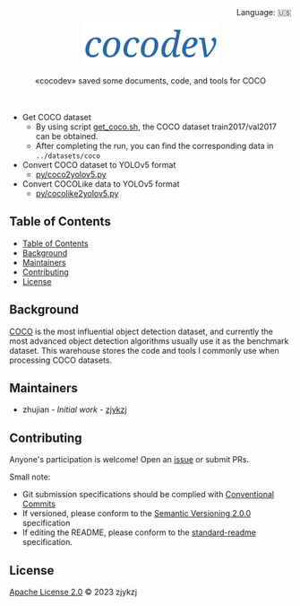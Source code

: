 <div align="right">
  Language:
    🇺🇸
  <!-- <a title="Chinese" href="./README.zh-CN.md">🇨🇳</a> -->
</div>

<div align="center"><a title="" href="https://github.com/zjykzj/cocodev"><img align="center" src="./imgs/cocodev.png" alt=""></a></div>

<p align="center">
  «cocodev» saved some documents, code, and tools for COCO
<br>
<br>
  <a href="https://github.com/RichardLitt/standard-readme"><img src="https://img.shields.io/badge/standard--readme-OK-green.svg?style=flat-square" alt=""></a>
  <a href="https://conventionalcommits.org"><img src="https://img.shields.io/badge/Conventional%20Commits-1.0.0-yellow.svg" alt=""></a>
  <a href="http://commitizen.github.io/cz-cli/"><img src="https://img.shields.io/badge/commitizen-friendly-brightgreen.svg" alt=""></a>
</p>

* Get COCO dataset 
  * By using script [get_coco.sh](./get_coco.sh), the COCO dataset train2017/val2017 can be obtained. 
  * After completing the run, you can find the corresponding data in `../datasets/coco`
* Convert COCO dataset to YOLOv5 format
  * [py/coco2yolov5.py](py/coco2yolov5.py)
* Convert COCOLike data to YOLOv5 format
  * [py/cocolike2yolov5.py](py/cocolike2yolov5.py)

## Table of Contents

- [Table of Contents](#table-of-contents)
- [Background](#background)
- [Maintainers](#maintainers)
- [Contributing](#contributing)
- [License](#license)

## Background

[COCO](https://cocodataset.org/#home/) is the most influential object detection dataset, and currently the most advanced object detection algorithms usually use it as the benchmark dataset. This warehouse stores the code and tools I commonly use when processing COCO datasets.

## Maintainers

* zhujian - *Initial work* - [zjykzj](https://github.com/zjykzj)

## Contributing

Anyone's participation is welcome! Open an [issue](https://github.com/zjykzj/cocodev/issues) or submit PRs.

Small note:

* Git submission specifications should be complied
  with [Conventional Commits](https://www.conventionalcommits.org/en/v1.0.0-beta.4/)
* If versioned, please conform to the [Semantic Versioning 2.0.0](https://semver.org) specification
* If editing the README, please conform to the [standard-readme](https://github.com/RichardLitt/standard-readme)
  specification.

## License

[Apache License 2.0](LICENSE) © 2023 zjykzj